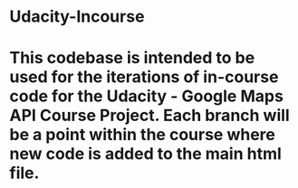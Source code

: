# Udacity-Incourse
# This codebase is intended to be used for the iterations of in-course code for the Udacity - Google Maps API Course Project. Each branch will be a point within the course where new code is added to the main html file.

